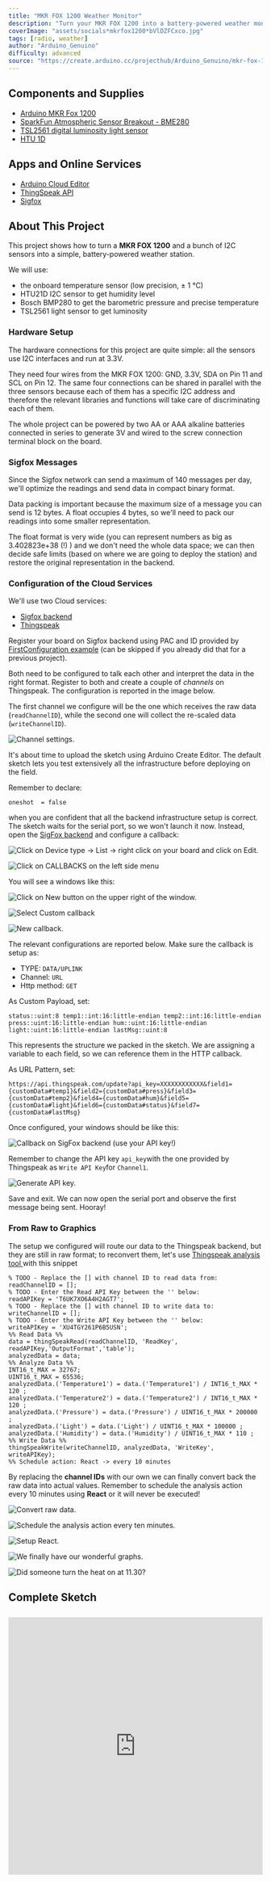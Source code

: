 ```yaml
---
title: "MKR FOX 1200 Weather Monitor"
description: "Turn your MKR FOX 1200 into a battery-powered weather monitor that you can deploy EVERYWHERE. "
coverImage: "assets/socials*mkrfox1200*bVlDZFCxco.jpg"
tags: [radio, weather]
author: "Arduino_Genuino"
difficulty: advanced
source: "https://create.arduino.cc/projecthub/Arduino_Genuino/mkr-fox-1200-weather-monitor-6a94e2"
---
```


## Components and Supplies

- [Arduino MKR Fox 1200](https://store.arduino.cc/arduino-mkrfox1200)
- [SparkFun Atmospheric Sensor Breakout - BME280](https://www.sparkfun.com/products/13676)
- [TSL2561 digital luminosity light sensor](https://store.arduino.cc/tsl2561-digital-luminosity-light-sensor)
- [HTU 1D](https://www.sparkfun.com/products/retired/12064)

## Apps and Online Services

- [Arduino Cloud Editor](https://create.arduino.cc/editor)
- [ThingSpeak API](https://github.com/iobridge/ThingSpeak)
- [Sigfox](http://makers.sigfox.com/)

## About This Project

This project shows how to turn a **MKR FOX 1200** and a bunch of I2C sensors into a simple, battery-powered weather station. 

We will use: 

* the onboard temperature sensor (low precision, ± 1 °C)
* HTU21D I2C sensor to get humidity level
* Bosch BMP280 to get the barometric pressure and precise temperature
* TSL2561 light sensor to get luminosity

### Hardware Setup

The hardware connections for this project are quite simple: all the sensors use I2C interfaces and run at 3.3V. 

They need four wires from the MKR FOX 1200: GND, 3.3V, SDA on Pin 11 and SCL on Pin 12. The same four connections can be shared in parallel with the three sensors because each of them has a specific I2C address and therefore the relevant libraries and functions will take care of discriminating each of them. 

The whole project can be powered by two AA or AAA alkaline batteries connected in series to generate 3V and wired to the screw connection terminal block on the board. 

### Sigfox Messages 

Since the Sigfox network can send a maximum of 140 messages per day, we'll optimize the readings and send data in compact binary format.

Data packing is important because the maximum size of a message you can send is 12 bytes. A float occupies 4 bytes, so we'll need to pack our readings into some smaller representation.

The float format is very wide (you can represent numbers as big as 3.402823e+38 (!) ) and we don't need the whole data space; we can then decide safe limits (based on where we are going to deploy the station) and restore the original representation in the backend.

### Configuration of the Cloud Services

We'll use two Cloud services:

* [Sigfox backend](http://backend.sigfox.com/)
* [Thingspeak](https://thingspeak.com/)

Register your board on Sigfox backend using PAC and ID provided by [FirstConfiguration example](https://www.arduino.cc/en/Tutorial/SigFoxFirstConfiguration) (can be skipped if you already did that for a previous project).

Both need to be configured to talk each other and interpret the data in the right format. Register to both and create a couple of *channels* on Thingspeak. The configuration is reported in the image below.

The first channel we configure will be the one which receives the raw data (`readChannelID`), while the second one will collect the re-scaled data (`writeChannelID`).

![Channel settings.](assets/2017-03-27-181233*547x732*scrot_B6IpPZo7FW.png)

It's about time to upload the sketch using Arduino Create Editor. The default sketch lets you test extensively all the infrastructure before deploying on the field. 

Remember to declare:

```arduino
oneshot  = false
```

when you are confident that all the backend infrastructure setup is correct. The sketch waits for the serial port, so we won't launch it now. Instead, open the [SigFox backend](http://backend.sigfox.com/) and configure a callback:


![Click on **Device type** -> **List** -> right click on your board and click on **Edit.**](assets/2*edit*GTyVPD287A.png)


![Click on **CALLBACKS** on the left side menu](assets/3*callbacks*7EhCtULJvp.png)

You will see a windows like this:


![Click on **New** button on the upper right of the window.](assets/4*callbacks*3vY6hHeVX5.png)

![Select **Custom callback**](assets/5*callbacks*BfT0WriuOm.png)

![New callback.](assets/6*new*callback_1nmdMMud2F.png)

The relevant configurations are reported below. Make sure the callback is setup as:

* TYPE: `DATA/UPLINK`
* Channel: `URL`
* Http method: `GET`

As Custom Payload, set:

```arduino
status::uint:8 temp1::int:16:little-endian temp2::int:16:little-endian press::uint:16:little-endian hum::uint:16:little-endian light::uint:16:little-endian lastMsg::uint:8 
```

This represents the structure we packed in the sketch. We are assigning a variable to each field, so we can reference them in the HTTP callback.

As URL Pattern, set:

```arduino
https://api.thingspeak.com/update?api_key=XXXXXXXXXXXX&field1={customData#temp1}&field2={customData#press}&field3={customData#temp2}&field4={customData#hum}&field5={customData#light}&field6={customData#status}&field7={customData#lastMsg} 
```

Once configured, your windows should be like this: 

![Callback on SigFox backend (use your API key!)](assets/2017-03-27-181130*1319x555*scrot_xIFbqIRrwJ.png)



Remember to change the API key `api_key`with the one provided by Thingspeak as `Write API Key`for `Channel1`. 

![Generate API key.](assets/2017-03-27-181800*589x361*scrot_KZ9gpPSaaH.png)

Save and exit. We can now open the serial port and observe the first message being sent. Hooray!

### From Raw to Graphics 

The setup we configured will route our data to the Thingspeak backend, but they are still in raw format; to reconvert them, let's use [Thingspeak analysis tool ](https://thingspeak.com/apps/matlab_analyses)with this snippet

```arduino
% TODO - Replace the [] with channel ID to read data from: 
readChannelID = []; 
% TODO - Enter the Read API Key between the '' below: 
readAPIKey = 'T6UK7XO6A4H2AGT7';  
% TODO - Replace the [] with channel ID to write data to: 
writeChannelID = []; 
% TODO - Enter the Write API Key between the '' below: 
writeAPIKey = 'XU4TGY261P6B5USN';  
%% Read Data %% 
data = thingSpeakRead(readChannelID, 'ReadKey', readAPIKey,'OutputFormat','table');  
analyzedData = data;  
%% Analyze Data %% 
INT16_t_MAX = 32767; 
UINT16_t_MAX = 65536; 
analyzedData.('Temperature1') = data.('Temperature1') / INT16_t_MAX * 120 ; 
analyzedData.('Temperature2') = data.('Temperature2') / INT16_t_MAX * 120 ; 
analyzedData.('Pressure') = data.('Pressure') / UINT16_t_MAX * 200000 ; 
analyzedData.('Light') = data.('Light') / UINT16_t_MAX * 100000 ; 
analyzedData.('Humidity') = data.('Humidity') / UINT16_t_MAX * 110 ; 
%% Write Data %% 
thingSpeakWrite(writeChannelID, analyzedData, 'WriteKey', writeAPIKey); 
%% Schedule action: React -> every 10 minutes
```

By replacing the **channel IDs** with our own we can finally convert back the raw data into actual values. Remember to schedule the analysis action every 10 minutes using **React** or it will never be executed!

![Convert raw data.](assets/2017-03-27-181450*1097x788*scrot_PRlvnPeNfZ.png)

![Schedule the analysis action every ten minutes.](assets/2017-03-27-181503*779x384*scrot_EQdWfi5cZN.png)

![Setup React.](assets/2017-03-27-181523*596x797*scrot_YBbBPFdpON.png)


![We finally have our wonderful graphs.](assets/1_Hq8YszSW57.png)

![Did someone turn the heat on at 11.30? ](assets/2_k6P30hcsDg.png)



## Complete Sketch

<iframe src='https://create.arduino.cc/editor/Arduino_Genuino/f025cb10-c6a7-41d5-911a-0ecad82bbcbb/preview?embed&snippet' style='height:510px;width:100%;margin:10px 0' frameborder='0'></iframe>
